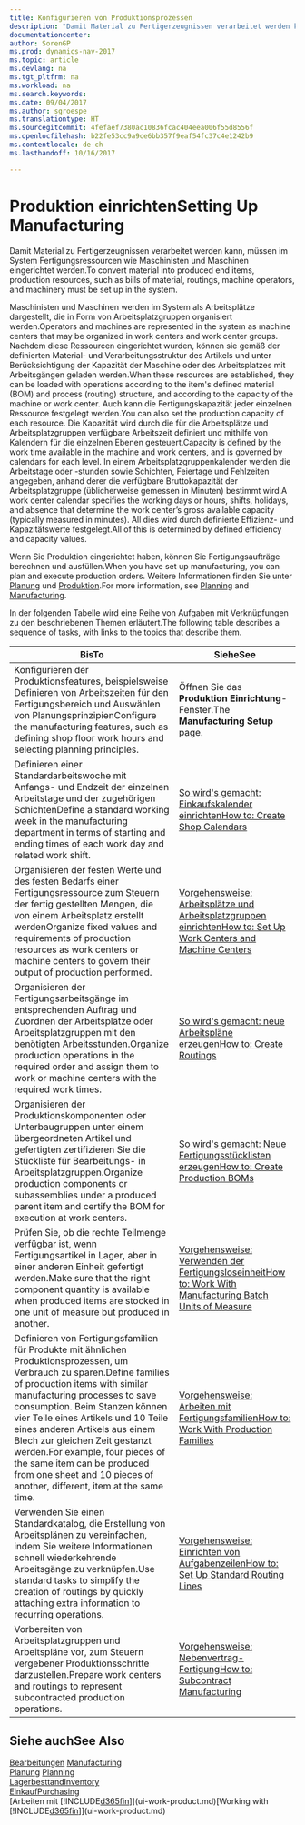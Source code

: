 ```yaml
---
title: Konfigurieren von Produktionsprozessen
description: "Damit Material zu Fertigerzeugnissen verarbeitet werden kann, müssen im System Fertigungsressourcen wie Maschinisten und Maschinen eingerichtet werden."
documentationcenter: 
author: SorenGP
ms.prod: dynamics-nav-2017
ms.topic: article
ms.devlang: na
ms.tgt_pltfrm: na
ms.workload: na
ms.search.keywords: 
ms.date: 09/04/2017
ms.author: sgroespe
ms.translationtype: HT
ms.sourcegitcommit: 4fefaef7380ac10836fcac404eea006f55d8556f
ms.openlocfilehash: b22fe53cc9a9ce6bb357f9eaf54fc37c4e1242b9
ms.contentlocale: de-ch
ms.lasthandoff: 10/16/2017

---
```

# <a name="setting-up-manufacturing"></a><span data-ttu-id="300d5-103">Produktion einrichten</span><span class="sxs-lookup"><span data-stu-id="300d5-103">Setting Up Manufacturing</span></span>
<span data-ttu-id="300d5-104">Damit Material zu Fertigerzeugnissen verarbeitet werden kann, müssen im System Fertigungsressourcen wie Maschinisten und Maschinen eingerichtet werden.</span><span class="sxs-lookup"><span data-stu-id="300d5-104">To convert material into produced end items, production resources, such as bills of material, routings, machine operators, and machinery must be set up in the system.</span></span>

<span data-ttu-id="300d5-105">Maschinisten und Maschinen werden im System als Arbeitsplätze dargestellt, die in Form von Arbeitsplatzgruppen organisiert werden.</span><span class="sxs-lookup"><span data-stu-id="300d5-105">Operators and machines are represented in the system as machine centers that may be organized in work centers and work center groups.</span></span> <span data-ttu-id="300d5-106">Nachdem diese Ressourcen eingerichtet wurden, können sie gemäß der definierten  Material- und Verarbeitungsstruktur des Artikels und unter Berücksichtigung der Kapazität der Maschine oder des Arbeitsplatzes mit Arbeitsgängen geladen werden.</span><span class="sxs-lookup"><span data-stu-id="300d5-106">When these resources are established, they can be loaded with operations according to the item's defined material (BOM) and process (routing) structure, and according to the capacity of the machine or work center.</span></span> <span data-ttu-id="300d5-107">Auch kann die Fertigungskapazität jeder einzelnen Ressource festgelegt werden.</span><span class="sxs-lookup"><span data-stu-id="300d5-107">You can also set the production capacity of each resource.</span></span> <span data-ttu-id="300d5-108">Die Kapazität wird durch die für die Arbeitsplätze und Arbeitsplatzgruppen verfügbare Arbeitszeit definiert und mithilfe von Kalendern für die einzelnen Ebenen gesteuert.</span><span class="sxs-lookup"><span data-stu-id="300d5-108">Capacity is defined by the work time available in the machine and work centers, and is governed by calendars for each level.</span></span> <span data-ttu-id="300d5-109">In einem Arbeitsplatzgruppenkalender werden die Arbeitstage oder -stunden sowie Schichten, Feiertage und Fehlzeiten angegeben, anhand derer die verfügbare Bruttokapazität der Arbeitsplatzgruppe (üblicherweise gemessen in Minuten) bestimmt wird.</span><span class="sxs-lookup"><span data-stu-id="300d5-109">A work center calendar specifies the working days or hours, shifts, holidays, and absence that determine the work center’s gross available capacity (typically measured in minutes).</span></span> <span data-ttu-id="300d5-110">All dies wird durch definierte Effizienz- und Kapazitätswerte festgelegt.</span><span class="sxs-lookup"><span data-stu-id="300d5-110">All of this is determined by defined efficiency and capacity values.</span></span>  

<span data-ttu-id="300d5-111">Wenn Sie Produktion eingerichtet haben, können Sie Fertigungsaufträge berechnen und ausfüllen.</span><span class="sxs-lookup"><span data-stu-id="300d5-111">When you have set up manufacturing, you can plan and execute production orders.</span></span> <span data-ttu-id="300d5-112">Weitere Informationen finden Sie unter [Planung](production-planning.md) und [Produktion](production-manage-manufacturing.md).</span><span class="sxs-lookup"><span data-stu-id="300d5-112">For more information, see [Planning](production-planning.md) and [Manufacturing](production-manage-manufacturing.md).</span></span>  

 <span data-ttu-id="300d5-113">In der folgenden Tabelle wird eine Reihe von Aufgaben mit Verknüpfungen zu den beschriebenen Themen erläutert.</span><span class="sxs-lookup"><span data-stu-id="300d5-113">The following table describes a sequence of tasks, with links to the topics that describe them.</span></span>   

|<span data-ttu-id="300d5-114">**Bis**</span><span class="sxs-lookup"><span data-stu-id="300d5-114">**To**</span></span>|<span data-ttu-id="300d5-115">**Siehe**</span><span class="sxs-lookup"><span data-stu-id="300d5-115">**See**</span></span>|  
|------------|-------------|  
|<span data-ttu-id="300d5-116">Konfigurieren der Produktionsfeatures, beispielsweise Definieren von Arbeitszeiten für den Fertigungsbereich und Auswählen von Planungsprinzipien</span><span class="sxs-lookup"><span data-stu-id="300d5-116">Configure the manufacturing features, such as defining shop floor work hours and selecting planning principles.</span></span>|<span data-ttu-id="300d5-117">Öffnen Sie das **Produktion Einrichtung**-Fenster.</span><span class="sxs-lookup"><span data-stu-id="300d5-117">The **Manufacturing Setup** page.</span></span>|  
|<span data-ttu-id="300d5-118">Definieren einer Standardarbeitswoche mit Anfangs- und Endzeit der einzelnen Arbeitstage und der zugehörigen Schichten</span><span class="sxs-lookup"><span data-stu-id="300d5-118">Define a standard working week in the manufacturing department in terms of starting and ending times of each work day and related work shift.</span></span>|[<span data-ttu-id="300d5-119">So wird's gemacht: Einkaufskalender einrichten</span><span class="sxs-lookup"><span data-stu-id="300d5-119">How to: Create Shop Calendars</span></span>](production-how-to-create-work-center-calendars.md)|  
|<span data-ttu-id="300d5-120">Organisieren der festen Werte und des festen Bedarfs einer Fertigungsressource zum Steuern der fertig gestellten Mengen, die von einem Arbeitsplatz erstellt werden</span><span class="sxs-lookup"><span data-stu-id="300d5-120">Organize fixed values and requirements of production resources as work centers or machine centers to govern their output of production performed.</span></span>|[<span data-ttu-id="300d5-121">Vorgehensweise: Arbeitsplätze und Arbeitsplatzgruppen einrichten</span><span class="sxs-lookup"><span data-stu-id="300d5-121">How to: Set Up Work Centers and Machine Centers</span></span>](production-how-to-set-up-work-and-machine-centers.md)|
|<span data-ttu-id="300d5-122">Organisieren der Fertigungsarbeitsgänge im entsprechenden Auftrag und Zuordnen der Arbeitsplätze oder Arbeitsplatzgruppen mit den benötigten Arbeitsstunden.</span><span class="sxs-lookup"><span data-stu-id="300d5-122">Organize production operations in the required order and assign them to work or machine centers with the required work times.</span></span>|[<span data-ttu-id="300d5-123">So wird's gemacht: neue Arbeitspläne erzeugen</span><span class="sxs-lookup"><span data-stu-id="300d5-123">How to: Create Routings</span></span>](production-how-to-create-routings.md)|
|<span data-ttu-id="300d5-124">Organisieren der Produktionskomponenten oder Unterbaugruppen unter einem übergeordneten Artikel und gefertigten zertifizieren Sie die Stückliste für Bearbeitungs- in Arbeitsplatzgruppen.</span><span class="sxs-lookup"><span data-stu-id="300d5-124">Organize production components or subassemblies under a produced parent item and certify the BOM for execution at work centers.</span></span>|[<span data-ttu-id="300d5-125">So wird's gemacht: Neue Fertigungsstücklisten erzeugen</span><span class="sxs-lookup"><span data-stu-id="300d5-125">How to: Create Production BOMs</span></span>](production-how-to-create-production-boms.md)|
|<span data-ttu-id="300d5-126">Prüfen Sie, ob die rechte Teilmenge verfügbar ist, wenn Fertigungsartikel in Lager, aber in einer anderen Einheit gefertigt werden.</span><span class="sxs-lookup"><span data-stu-id="300d5-126">Make sure that the right component quantity is available when produced items are stocked in one unit of measure but produced in another.</span></span>|[<span data-ttu-id="300d5-127">Vorgehensweise: Verwenden der Fertigungsloseinheit</span><span class="sxs-lookup"><span data-stu-id="300d5-127">How to: Work With Manufacturing Batch Units of Measure</span></span>](production-how-to-use-the-manufacturing-batch-unit-of-measure.md)|  
|<span data-ttu-id="300d5-128">Definieren von Fertigungsfamilien für Produkte mit ähnlichen Produktionsprozessen, um Verbrauch zu sparen.</span><span class="sxs-lookup"><span data-stu-id="300d5-128">Define families of production items with similar manufacturing processes to save consumption.</span></span> <span data-ttu-id="300d5-129">Beim Stanzen können vier Teile eines Artikels und 10 Teile eines anderen Artikels aus einem Blech zur gleichen Zeit gestanzt werden.</span><span class="sxs-lookup"><span data-stu-id="300d5-129">For example, four pieces of the same item can be produced from one sheet and 10 pieces of another, different, item at the same time.</span></span>|[<span data-ttu-id="300d5-130">Vorgehensweise: Arbeiten mit Fertigungsfamilien</span><span class="sxs-lookup"><span data-stu-id="300d5-130">How to: Work With Production Families</span></span>](production-how-work-family.md)|
|<span data-ttu-id="300d5-131">Verwenden Sie einen Standardkatalog, die Erstellung von Arbeitsplänen zu vereinfachen, indem Sie weitere Informationen schnell wiederkehrende Arbeitsgänge zu verknüpfen.</span><span class="sxs-lookup"><span data-stu-id="300d5-131">Use standard tasks to simplify the creation of routings by quickly attaching extra information to recurring operations.</span></span>|[<span data-ttu-id="300d5-132">Vorgehensweise: Einrichten von Aufgabenzeilen</span><span class="sxs-lookup"><span data-stu-id="300d5-132">How to: Set Up Standard Routing Lines</span></span>](production-how-set-up-standard-routing-lines.md)|  
|<span data-ttu-id="300d5-133">Vorbereiten von Arbeitsplatzgruppen und Arbeitspläne vor, zum Steuern vergebener Produktionsschritte darzustellen.</span><span class="sxs-lookup"><span data-stu-id="300d5-133">Prepare work centers and routings to represent subcontracted production operations.</span></span>|[<span data-ttu-id="300d5-134">Vorgehensweise: Nebenvertrag-Fertigung</span><span class="sxs-lookup"><span data-stu-id="300d5-134">How to: Subcontract Manufacturing</span></span>](production-how-to-subcontract-manufacturing.md)|  

## <a name="see-also"></a><span data-ttu-id="300d5-135">Siehe auch</span><span class="sxs-lookup"><span data-stu-id="300d5-135">See Also</span></span>
<span data-ttu-id="300d5-136">[Bearbeitungen](production-manage-manufacturing.md)  </span><span class="sxs-lookup"><span data-stu-id="300d5-136">[Manufacturing](production-manage-manufacturing.md)  </span></span>  
<span data-ttu-id="300d5-137">[Planung](production-planning.md) </span><span class="sxs-lookup"><span data-stu-id="300d5-137">[Planning](production-planning.md) </span></span>  
[<span data-ttu-id="300d5-138">Lagerbesttand</span><span class="sxs-lookup"><span data-stu-id="300d5-138">Inventory</span></span>](inventory-manage-inventory.md)  
[<span data-ttu-id="300d5-139">Einkauf</span><span class="sxs-lookup"><span data-stu-id="300d5-139">Purchasing</span></span>](purchasing-manage-purchasing.md)  
<span data-ttu-id="300d5-140">[Arbeiten mit [!INCLUDE[d365fin](includes/d365fin_md.md)]](ui-work-product.md)</span><span class="sxs-lookup"><span data-stu-id="300d5-140">[Working with [!INCLUDE[d365fin](includes/d365fin_md.md)]](ui-work-product.md)</span></span>

